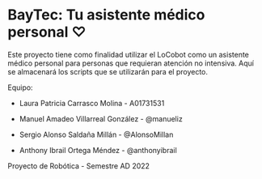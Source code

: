 # BayTec: Tu asistente médico personal ♡
Este proyecto tiene como finalidad utilizar el LoCobot como un asistente médico personal para personas que requieran atención no intensiva.
Aquí se almacenará los scripts que se utilizarán para el proyecto.

Equipo: 

- Laura Patricia Carrasco Molina - A01731531

- Manuel Amadeo Villarreal González - @manueliz

- Sergio Alonso Saldaña Millán - @AlonsoMillan

- Anthony Ibrail Ortega Méndez - @anthonyibrail

Proyecto de Robótica - Semestre AD 2022
